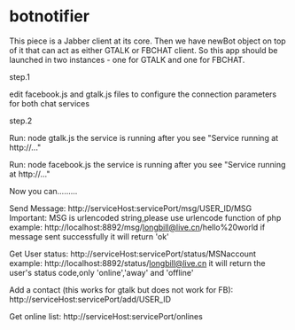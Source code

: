 botnotifier
===========
This piece is a Jabber client at its core.
Then we have newBot object on top of it that can act as either GTALK or FBCHAT client.
So this app should be launched in two instances - one for GTALK and one for FBCHAT.


step.1

edit facebook.js and gtalk.js files to configure the connection parameters for both chat services

step.2

Run: node gtalk.js
the service is running after you see "Service running at http://..." 

Run: node facebook.js
the service is running after you see "Service running at http://..." 

Now you can.........

Send Message:
http://serviceHost:servicePort/msg/USER_ID/MSG
Important:  MSG is urlencoded string,please use urlencode function of php
example: http://localhost:8892/msg/longbill@live.cn/hello%20world
if message sent successfully it will return 'ok'

Get User status:
http://serviceHost:servicePort/status/MSNaccount
example: http://localhost:8892/status/longbill@live.cn
it will return the user's status code,only 'online','away' and 'offline'

Add a contact (this works for gtalk but does not work for FB):
http://serviceHost:servicePort/add/USER_ID

Get online list:
http://serviceHost:servicePort/onlines